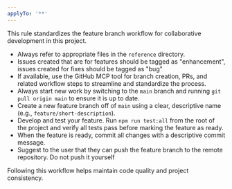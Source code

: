 ```yaml
---
applyTo: '**'
---
```

This rule standardizes the feature branch workflow for collaborative development in this project.

- Always refer to appropriate files in the `reference` directory.
- Issues created that are for features should be tagged as "enhancement", issues created for fixes should be tagged as "bug"
- If available, use the GitHub MCP tool for branch creation, PRs, and related workflow steps to streamline and standardize the process.
- Always start new work by switching to the `main` branch and running `git pull origin main` to ensure it is up to date.
- Create a new feature branch off of `main` using a clear, descriptive name (e.g., `feature/short-description`).
- Develop and test your feature. Run `npm run test:all` from the root of the project and verify all tests pass before marking the feature as ready.
- When the feature is ready, commit all changes with a descriptive commit message.
- Suggest to the user that they can push the feature branch to the remote repository. Do not push it yourself


Following this workflow helps maintain code quality and project consistency.